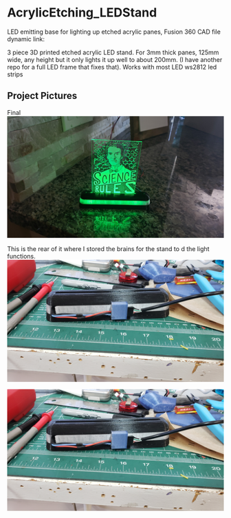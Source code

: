 # AcrylicEtching_LEDStand
LED emitting base for lighting up etched acrylic panes,
Fusion 360 CAD file dynamic link: 

3 piece 3D printed etched acrylic LED stand.
For 3mm thick panes, 125mm wide, any height but it only lights it up well to about 200mm. (I have another repo for a full LED frame that fixes that).
Works with most LED ws2812 led strips

## Project Pictures

Final
![alt test](LEDStand_Photos/Stand_Done.jpg)

This is the rear of it where I stored the brains for the stand to d the light functions.
![alt test](LEDStand_Photos/BaseRear.jpg)

![alt test](LEDStand_Photos/BaseRear.jpg)
